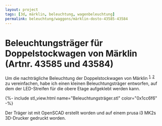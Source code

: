 ```yaml
---
layout: project
tags: [3d, märklin, beleuchtung, wagenbeleuchtung]
permalink: beleuchtung/waggons/märklin-dosto-43585-43584
---
```


# Beleuchtungsträger für Doppelstockwagen von Märklin (Artnr. 43585 und 43584)

Um die nachträgliche Beleuchtung der Doppelstockwagen von Märklin <sup><a href="https://www.maerklin.de/de/produkte/details/article/43584/">1</a>, <a href="https://www.maerklin.de/de/produkte/details/article/43585/">2</a></sup>
zu vereinfachen, habe ich einen kleinen Beleuchtungsträger entworfen, auf dem der LED-Streifen für die obere Etage
aufgeklebt werden kann.

{%- include stl_view.html name="Beleuchtungsträger.stl" color="0x1cc6f6" -%}

Der Träger ist mit OpenSCAD erstellt worden und auf einem prusa i3 MK2s 3D-Drucker gedruckt worden.
